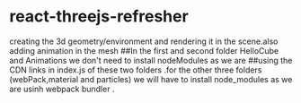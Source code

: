 # react-threejs-refresher
creating the 3d geometry/environment and rendering it in the scene.also adding animation in the mesh
##In the first and second folder HelloCube and Animations we don't need to install nodeModules as we are ##using the CDN links in index.js of these two folders .for the other three folders (webPack,material and particles) we will have to install node_modules as we are usinh webpack bundler .
